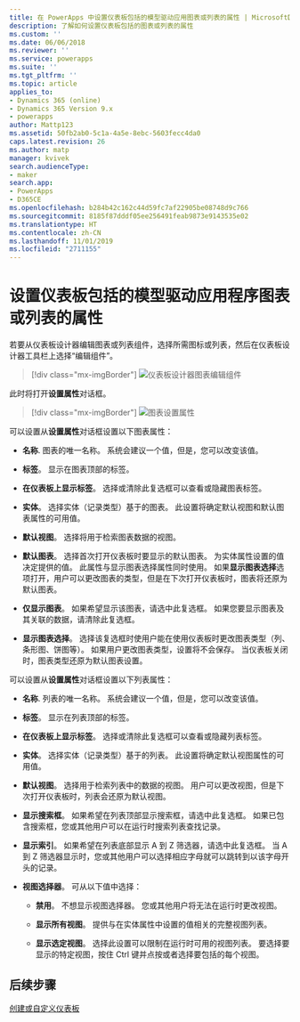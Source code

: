 ```yaml
---
title: 在 PowerApps 中设置仪表板包括的模型驱动应用图表或列表的属性 | MicrosoftDocs
description: 了解如何设置仪表板包括的图表或列表的属性
ms.custom: ''
ms.date: 06/06/2018
ms.reviewer: ''
ms.service: powerapps
ms.suite: ''
ms.tgt_pltfrm: ''
ms.topic: article
applies_to:
- Dynamics 365 (online)
- Dynamics 365 Version 9.x
- powerapps
author: Mattp123
ms.assetid: 50fb2ab0-5c1a-4a5e-8ebc-5603fecc4da0
caps.latest.revision: 26
ms.author: matp
manager: kvivek
search.audienceType:
- maker
search.app:
- PowerApps
- D365CE
ms.openlocfilehash: b284b42c162c44d59fc7af22905be08748d9c766
ms.sourcegitcommit: 8185f87dddf05ee256491feab9873e9143535e02
ms.translationtype: HT
ms.contentlocale: zh-CN
ms.lasthandoff: 11/01/2019
ms.locfileid: "2711155"
---
```

# <a name="set-properties-for-a-model-driven-app-chart-or-list-included-in-a-dashboard"></a>设置仪表板包括的模型驱动应用程序图表或列表的属性

若要从仪表板设计器编辑图表或列表组件，选择所需图标或列表，然后在仪表板设计器工具栏上选择“编辑组件”。   
  > [!div class="mx-imgBorder"] 
  > ![仪表板设计器图表编辑组件](media/dashboard-chart-select.png)

此时将打开**设置属性**对话框。

  > [!div class="mx-imgBorder"] 
  > ![图表设置属性](media/set-properties-chart.png)  
 
可以设置从**设置属性**对话框设置以下图表属性：  
  
- **名称**. 图表的唯一名称。 系统会建议一个值，但是，您可以改变该值。  
  
- **标签**。 显示在图表顶部的标签。  
  
- **在仪表板上显示标签**。 选择或清除此复选框可以查看或隐藏图表标签。  
  
- **实体**。 选择实体（记录类型）基于的图表。 此设置将确定默认视图和默认图表属性的可用值。  
  
- **默认视图**。 选择将用于检索图表数据的视图。  
  
- **默认图表**。 选择首次打开仪表板时要显示的默认图表。 为实体属性设置的值决定提供的值。 此属性与显示图表选择属性同时使用。 如果**显示图表选择**选项打开，用户可以更改图表的类型，但是在下次打开仪表板时，图表将还原为默认图表。  
  
- **仅显示图表**。 如果希望显示该图表，请选中此复选框。 如果您要显示图表及其关联的数据，请清除此复选框。  
  
- **显示图表选择**。 选择该复选框时使用户能在使用仪表板时更改图表类型（列、条形图、饼图等）。 如果用户更改图表类型，设置将不会保存。 当仪表板关闭时，图表类型还原为默认图表设置。  
  
可以设置从**设置属性**对话框设置以下列表属性：  
  
- **名称**. 列表的唯一名称。 系统会建议一个值，但是，您可以改变该值。  
  
- **标签**。 显示在列表顶部的标签。  
  
- **在仪表板上显示标签**。 选择或清除此复选框可以查看或隐藏列表标签。  
  
- **实体**。 选择实体（记录类型）基于的列表。 此设置将确定默认视图属性的可用值。  
  
- **默认视图**。 选择用于检索列表中的数据的视图。 用户可以更改视图，但是下次打开仪表板时，列表会还原为默认视图。  
  
- **显示搜索框**。 如果希望在列表顶部显示搜索框，请选中此复选框。 如果已包含搜索框，您或其他用户可以在运行时搜索列表查找记录。  
  
- **显示索引**。 如果希望在列表底部显示 A 到 Z 筛选器，请选中此复选框。 当 A 到 Z 筛选器显示时，您或其他用户可以选择相应字母就可以跳转到以该字母开头的记录。  
  
- **视图选择器**。 可从以下值中选择：  
  
    - **禁用**。 不想显示视图选择器。 您或其他用户将无法在运行时更改视图。  
  
    - **显示所有视图**。 提供与在实体属性中设置的值相关的完整视图列表。  
  
    - **显示选定视图**。 选择此设置可以限制在运行时可用的视图列表。 要选择要显示的特定视图，按住 Ctrl 键并点按或者选择要包括的每个视图。  
 
## <a name="next-steps"></a>后续步骤  
 [创建或自定义仪表板](create-edit-dashboards.md)
